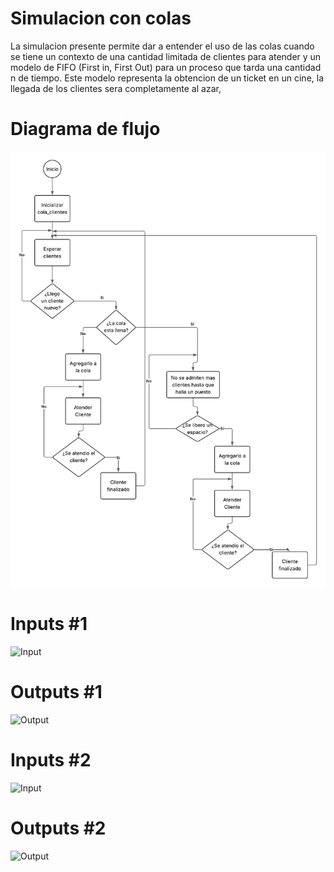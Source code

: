 # Simulacion con colas
La simulacion presente permite dar a entender el uso de las colas cuando se tiene un contexto de una cantidad limitada de clientes para atender y un modelo de FIFO (First in, First Out) para un proceso que tarda una cantidad n de tiempo. Este modelo representa la obtencion de un ticket en un cine, la llegada de los clientes sera completamente al azar, 
# Diagrama de flujo
![Diagrama](Fotos/Diagrama.png)
# Inputs #1
![Input]()
# Outputs #1
![Output]()
# Inputs #2
![Input]()
# Outputs #2
![Output]()
